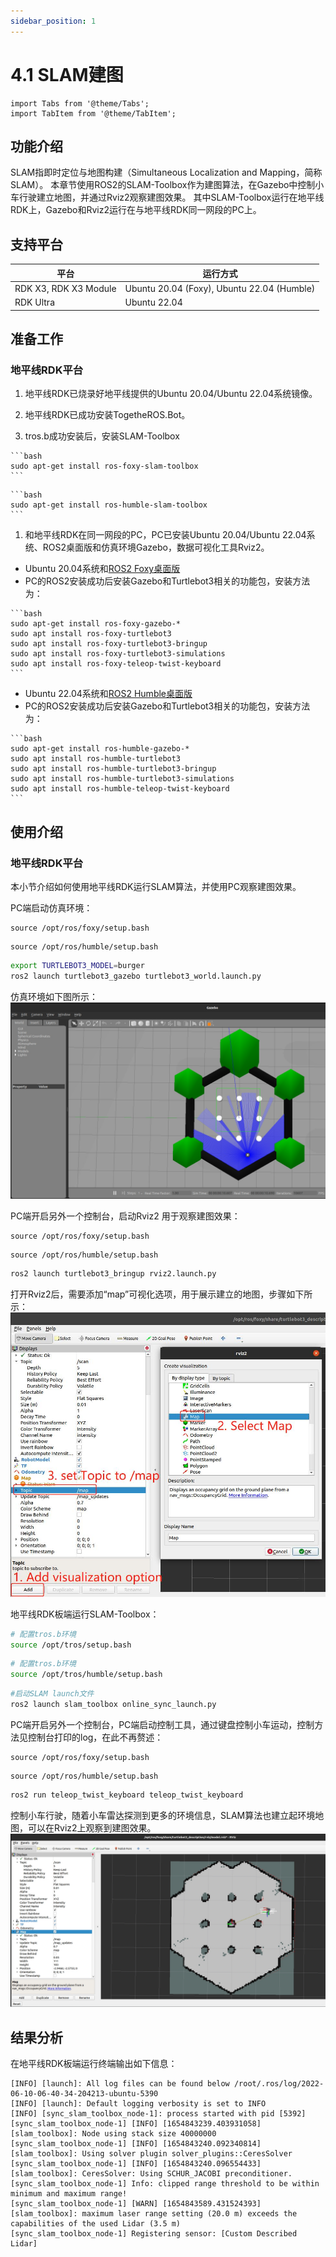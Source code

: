 ```yaml
---
sidebar_position: 1
---
```


# 4.1 SLAM建图

```mdx-code-block
import Tabs from '@theme/Tabs';
import TabItem from '@theme/TabItem';
```

## 功能介绍

SLAM指即时定位与地图构建（Simultaneous Localization and Mapping，简称SLAM）。
本章节使用ROS2的SLAM-Toolbox作为建图算法，在Gazebo中控制小车行驶建立地图，并通过Rviz2观察建图效果。
其中SLAM-Toolbox运行在地平线RDK上，Gazebo和Rviz2运行在与地平线RDK同一网段的PC上。

## 支持平台

| 平台    | 运行方式     |
| ------- | ------------ |
| RDK X3, RDK X3 Module | Ubuntu 20.04 (Foxy), Ubuntu 22.04 (Humble) |
| RDK Ultra | Ubuntu 22.04 |

## 准备工作

### 地平线RDK平台

1. 地平线RDK已烧录好地平线提供的Ubuntu 20.04/Ubuntu 22.04系统镜像。

2. 地平线RDK已成功安装TogetheROS.Bot。

3. tros.b成功安装后，安装SLAM-Toolbox

 <Tabs groupId="tros-distro">
 <TabItem value="foxy" label="Foxy">

    ```bash
    sudo apt-get install ros-foxy-slam-toolbox
    ```

 </TabItem>
 <TabItem value="humble" label="Humble">

    ```bash
    sudo apt-get install ros-humble-slam-toolbox
    ```

 </TabItem>
 </Tabs>

1. 和地平线RDK在同一网段的PC，PC已安装Ubuntu 20.04/Ubuntu 22.04系统、ROS2桌面版和仿真环境Gazebo，数据可视化工具Rviz2。

 <Tabs groupId="tros-distro">
 <TabItem value="foxy" label="Foxy">

   - Ubuntu 20.04系统和[ROS2 Foxy桌面版](https://docs.ros.org/en/foxy/Installation/Ubuntu-Install-Debians.html)
   - PC的ROS2安装成功后安装Gazebo和Turtlebot3相关的功能包，安装方法为：

    ```bash
    sudo apt-get install ros-foxy-gazebo-*
    sudo apt install ros-foxy-turtlebot3
    sudo apt install ros-foxy-turtlebot3-bringup
    sudo apt install ros-foxy-turtlebot3-simulations
    sudo apt install ros-foxy-teleop-twist-keyboard
    ```

 </TabItem>
 <TabItem value="humble" label="Humble">

   - Ubuntu 22.04系统和[ROS2 Humble桌面版](https://docs.ros.org/en/humble/Installation/Ubuntu-Install-Debians.html)
   - PC的ROS2安装成功后安装Gazebo和Turtlebot3相关的功能包，安装方法为：

    ```bash
    sudo apt-get install ros-humble-gazebo-*
    sudo apt install ros-humble-turtlebot3
    sudo apt install ros-humble-turtlebot3-bringup
    sudo apt install ros-humble-turtlebot3-simulations
    sudo apt install ros-humble-teleop-twist-keyboard
    ```

 </TabItem>
 </Tabs>

## 使用介绍

### 地平线RDK平台

本小节介绍如何使用地平线RDK运行SLAM算法，并使用PC观察建图效果。

PC端启动仿真环境：

<Tabs groupId="tros-distro">
<TabItem value="foxy" label="Foxy">

```shell
source /opt/ros/foxy/setup.bash
```

</TabItem>
<TabItem value="humble" label="Humble">

```shell
source /opt/ros/humble/setup.bash
```

</TabItem>
</Tabs>

```bash
export TURTLEBOT3_MODEL=burger
ros2 launch turtlebot3_gazebo turtlebot3_world.launch.py
```

仿真环境如下图所示：
![](./image/slam/gazebo.jpg)

PC端开启另外一个控制台，启动Rviz2 用于观察建图效果：

<Tabs groupId="tros-distro">
<TabItem value="foxy" label="Foxy">

```shell
source /opt/ros/foxy/setup.bash
```

</TabItem>
<TabItem value="humble" label="Humble">

```shell
source /opt/ros/humble/setup.bash
```

</TabItem>
</Tabs>

```bash
ros2 launch turtlebot3_bringup rviz2.launch.py
```

打开Rviz2后，需要添加“map”可视化选项，用于展示建立的地图，步骤如下所示：
![](./image/slam/rvizsetting.jpg)

地平线RDK板端运行SLAM-Toolbox：

<Tabs groupId="tros-distro">
<TabItem value="foxy" label="Foxy">

```bash
# 配置tros.b环境
source /opt/tros/setup.bash
```

</TabItem>

<TabItem value="humble" label="Humble">

```bash
# 配置tros.b环境
source /opt/tros/humble/setup.bash
```

</TabItem>

</Tabs>

```bash
#启动SLAM launch文件
ros2 launch slam_toolbox online_sync_launch.py
```

PC端开启另外一个控制台，PC端启动控制工具，通过键盘控制小车运动，控制方法见控制台打印的log，在此不再赘述：

<Tabs groupId="tros-distro">
<TabItem value="foxy" label="Foxy">

```shell
source /opt/ros/foxy/setup.bash
```

</TabItem>
<TabItem value="humble" label="Humble">

```shell
source /opt/ros/humble/setup.bash
```

</TabItem>
</Tabs>

```bash
ros2 run teleop_twist_keyboard teleop_twist_keyboard
```

控制小车行驶，随着小车雷达探测到更多的环境信息，SLAM算法也建立起环境地图，可以在Rviz2上观察到建图效果。
![](./image/slam/map.jpg)

## 结果分析

在地平线RDK板端运行终端输出如下信息：

```text
[INFO] [launch]: All log files can be found below /root/.ros/log/2022-06-10-06-40-34-204213-ubuntu-5390
[INFO] [launch]: Default logging verbosity is set to INFO
[INFO] [sync_slam_toolbox_node-1]: process started with pid [5392]
[sync_slam_toolbox_node-1] [INFO] [1654843239.403931058] [slam_toolbox]: Node using stack size 40000000
[sync_slam_toolbox_node-1] [INFO] [1654843240.092340814] [slam_toolbox]: Using solver plugin solver_plugins::CeresSolver
[sync_slam_toolbox_node-1] [INFO] [1654843240.096554433] [slam_toolbox]: CeresSolver: Using SCHUR_JACOBI preconditioner.
[sync_slam_toolbox_node-1] Info: clipped range threshold to be within minimum and maximum range!
[sync_slam_toolbox_node-1] [WARN] [1654843589.431524393] [slam_toolbox]: maximum laser range setting (20.0 m) exceeds the capabilities of the used Lidar (3.5 m)
[sync_slam_toolbox_node-1] Registering sensor: [Custom Described Lidar]
```
